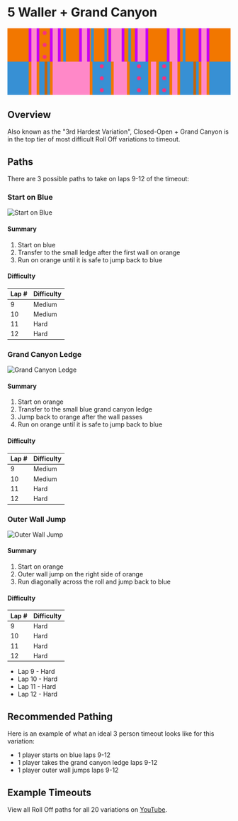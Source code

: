 # 5 Waller + Grand Canyon

![5 Waller + Grand Canyon](../images/variations/5-waller-grand-canyon.jpg)

## Overview

Also known as the "3rd Hardest Variation", Closed-Open + Grand Canyon is in the top tier of most difficult Roll Off variations to timeout.

## Paths

There are 3 possible paths to take on laps 9-12 of the timeout:

### Start on Blue

![Start on Blue](../images/variations/5wgc1.gif)

#### Summary

1. Start on blue
2. Transfer to the small ledge after the first wall on orange
3. Run on orange until it is safe to jump back to blue

#### Difficulty

| Lap # | Difficulty |
| ----- | ---------- |
| 9     | Medium     |
| 10    | Medium     |
| 11    | Hard       |
| 12    | Hard       |

### Grand Canyon Ledge

![Grand Canyon Ledge](../images/variations/5wgc2.gif)

#### Summary

1. Start on orange
2. Transfer to the small blue grand canyon ledge
3. Jump back to orange after the wall passes
4. Run on orange until it is safe to jump back to blue

#### Difficulty

| Lap # | Difficulty |
| ----- | ---------- |
| 9     | Medium     |
| 10    | Medium     |
| 11    | Hard       |
| 12    | Hard       |

### Outer Wall Jump

![Outer Wall Jump](../images/variations/5wgc3.gif)

#### Summary

1. Start on orange
2. Outer wall jump on the right side of orange
3. Run diagonally across the roll and jump back to blue

#### Difficulty

| Lap # | Difficulty |
| ----- | ---------- |
| 9     | Hard       |
| 10    | Hard       |
| 11    | Hard       |
| 12    | Hard       |

* Lap 9 - Hard
* Lap 10 - Hard
* Lap 11 - Hard
* Lap 12 - Hard

## Recommended Pathing

Here is an example of what an ideal 3 person timeout looks like for this variation:

* 1 player starts on blue laps 9-12
* 1 player takes the grand canyon ledge laps 9-12
* 1 player outer wall jumps laps 9-12

## Example Timeouts

View all Roll Off paths for all 20 variations on [YouTube](https://www.youtube.com/playlist?list=PLG_QNSp9ZgJLWYSNl4vY26VJCZeOQHO1F).
